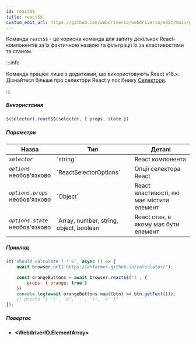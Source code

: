 ```yaml
---
id: react$$
title: react$$
custom_edit_url: https://github.com/webdriverio/webdriverio/edit/main/packages/webdriverio/src/commands/element/react$$.ts
---
```


Команда `react$$` - це корисна команда для запиту декількох React-компонентів за їх фактичною назвою та фільтрації їх за властивостями та станом.

:::info

Команда працює лише з додатками, що використовують React v16.x. Дізнайтеся більше про селектори React у посібнику [Селектори](/docs/selectors#react-selectors).

:::

##### Використання

```js
$(selector).react$$(selector, { props, state })
```

##### Параметри

<table>
  <thead>
    <tr>
      <th>Назва</th><th>Тип</th><th>Деталі</th>
    </tr>
  </thead>
  <tbody>
    <tr>
      <td><code><var>selector</var></code></td>
      <td>`string`</td>
      <td>React компонента</td>
    </tr>
    <tr>
      <td><code><var>options</var></code><br /><span className="label labelWarning">необов'язково</span></td>
      <td>`ReactSelectorOptions`</td>
      <td>Опції селектора React</td>
    </tr>
    <tr>
      <td><code><var>options.props</var></code><br /><span className="label labelWarning">необов'язково</span></td>
      <td>`Object`</td>
      <td>React властивості, які має містити елемент</td>
    </tr>
    <tr>
      <td><code><var>options.state</var></code><br /><span className="label labelWarning">необов'язково</span></td>
      <td>`Array<any>, number, string, object, boolean`</td>
      <td>React стан, в якому має бути елемент</td>
    </tr>
  </tbody>
</table>

##### Приклад

```js title="pause.js"
it('should calculate 7 * 6', async () => {
    await browser.url('https://ahfarmer.github.io/calculator/');

    const orangeButtons = await browser.react$$('t', {
        props: { orange: true }
    })
    console.log(await orangeButtons.map((btn) => btn.getText()));
    // prints "[ '÷', 'x', '-', '+', '=' ]"
});
```

##### Повертає

- **&lt;WebdriverIO.ElementArray&gt;**